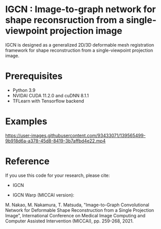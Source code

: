# IGCN : Image-to-graph network for shape reconsruction from a single-viewpoint projection image
IGCN is designed as a generalized 2D/3D deformable mesh registration framework for shape reconstruction from a single-viewpoint projection image. 


# Prerequisites
- Python 3.9
- NVIDAI CUDA 11.2.0 and cuDNN 8.1.1
- TFLearn with Tensorflow backend

# Examples
https://user-images.githubusercontent.com/93433071/139565499-9b918d6a-a378-45d8-8419-3b7affbd4e22.mp4


# Reference
If you use this code for your research, please cite:

- IGCN


- IGCN Warp (MICCAI version): 

M. Nakao, M. Nakamura, T. Matsuda, "Image-to-Graph Convolutional Network for Deformable Shape Reconstruction from a Single Projection Image", International Conference on Medical Image Computing and Computer Assisted Intervention (MICCAI), pp. 259-268, 2021.

